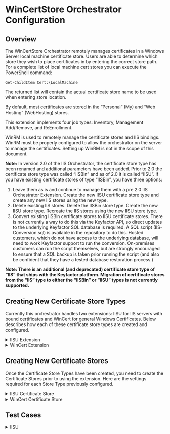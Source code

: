 # WinCertStore Orchestrator Configuration
## Overview

The WinCertStore Orchestrator remotely manages certificates in a Windows Server local machine certificate store.  Users are able to determine which store they wish to place certificates in by entering the correct store path.  For a complete list of local machine cert stores you can execute the PowerShell command:

	Get-ChildItem Cert:\LocalMachine

The returned list will contain the actual certificate store name to be used when entering store location.

By default, most certificates are stored in the “Personal” (My) and “Web Hosting” (WebHosting) stores.

This extension implements four job types:  Inventory, Management Add/Remove, and ReEnrollment.

WinRM is used to remotely manage the certificate stores and IIS bindings.  WinRM must be properly configured to allow the orchestrator on the server to manage the certificates.  Setting up WinRM is not in the scope of this document.

**Note:**
In version 2.0 of the IIS Orchestrator, the certificate store type has been renamed and additional parameters have been added. Prior to 2.0 the certificate store type was called “IISBin” and as of 2.0 it is called “IISU”. If you have existing certificate stores of type “IISBin”, you have three options:
1. Leave them as is and continue to manage them with a pre 2.0 IIS Orchestrator Extension. Create the new IISU certificate store type and create any new IIS stores using the new type.
1. Delete existing IIS stores. Delete the IISBin store type. Create the new IISU store type. Recreate the IIS stores using the new IISU store type.
1. Convert existing IISBin certificate stores to IISU certificate stores. There is not currently a way to do this via the Keyfactor API, so direct updates to the underlying Keyfactor SQL database is required. A SQL script (IIS-Conversion.sql) is available in the repository to do this. Hosted customers, which do not have access to the underlying database, will need to work Keyfactor support to run the conversion. On-premises customers can run the script themselves, but are strongly encouraged to ensure that a SQL backup is taken prior running the script (and also be confident that they have a tested database restoration process.)

**Note: There is an additional (and deprecated) certificate store type of “IIS” that ships with the Keyfactor platform. Migration of certificate stores from the “IIS” type to either the “IISBin” or “IISU” types is not currently supported.**

## Creating New Certificate Store Types
Currently this orchestrator handles two extensions: IISU for IIS servers with bound certificates and WinCert for general Windows Certificates.
Below describes how each of these certificate store types are created and configured.
<details>
	<summary>IISU Extension</summary>

**In Keyfactor Command create a new Certificate Store Type as specified below:**

**Basic Settings:**

CONFIG ELEMENT | VALUE | DESCRIPTION
--|--|--
Name | IISU | Display name for the store type (may be customized)
Short Name| IISU | Short display name for the store type
Custom Capability | IISU | Store type name orchestrator will register with. Check the box to allow entry of value
Supported Job Types | Inventory, Add, Remove, Reenrollment | Job types the extension supports
Needs Server | Checked | Determines if a target server name is required when creating store
Blueprint Allowed | Unchecked | Determines if store type may be included in an Orchestrator blueprint
Uses PowerShell | Unchecked | Determines if underlying implementation is PowerShell
Requires Store Password	| Unchecked | Determines if a store password is required when configuring an individual store.
Supports Entry Password	| Unchecked | Determines if an individual entry within a store can have a password.

![](images/IISUCertStoreBasic.png)

**Advanced Settings:**

CONFIG ELEMENT | VALUE | DESCRIPTION
--|--|--
Store Path Type	| Multiple Choice | Determines what restrictions are applied to the store path field when configuring a new store.
Store Path Value | My,WebHosting | Comma separated list of options configure multiple choice. This, combined with the hostname, will determine the location used for the certificate store management and inventory.
Supports Custom Alias | Forbidden | Determines if an individual entry within a store can have a custom Alias.
Private Keys | Required | This determines if Keyfactor can send the private key associated with a certificate to the store. Required because IIS certificates without private keys would be useless.
PFX Password Style | Default or Custom | "Default" - PFX password is randomly generated, "Custom" - PFX password may be specified when the enrollment job is created (Requires the *Allow Custom Password* application setting to be enabled.)

![](images/screen1-a.gif)

**Custom Fields:**

Custom fields operate at the certificate store level and are used to control how the orchestrator connects to the remote
target server containing the certificate store to be managed

Parameter Name|Display Name|Parameter Type|Default Value / Options|Required|Description
---|---|---|---|---|---
ServerUsername|Server Username|Secret||No|The username to log into the target server (This field is automatically created)
ServerPassword|Server Password|Secret||No|The password that matches the username to log into the target server (This field is automatically created)
ServerUseSsl|Use SSL|Bool|True|Yes|Determine whether the server uses SSL or not (This field is automatically created)
WinRm Protocol|WinRm Protocol|Multiple Choice| https,http |Yes|Protocol that target server WinRM listener is using
WinRm Port|WinRm Port|String|5986|Yes| Port that target server WinRM listener is using. Typically 5985 for HTTP and 5986 for HTTPS
spnwithport|SPN With Port?|Boolean|false|No|Internally set the -IncludePortInSPN option when creating the remote PowerShell connection. Needed for some Kerberos configurations.

![](images/IISUCustomFields.png)

**Entry Parameters:**

Entry parameters are inventoried and maintained for each entry within a certificate store.
They are typically used to support binding of a certificate to a resource.

Parameter Name|Parameter Type|Default Value|Depends On|Required When|Description
---|---|---|---|---|---
SiteName |String|Default Web Site||Adding, Removing, Reenrolling|IIS web site to bind certificate to
IPAddress|String|*||Adding, Removing, Reenrolling|IP address to bind certificate to (use '*' for all IP addresses)
Port|String|443||Adding, Removing, Reenrolling|IP port for bind certificate to
HostName |String||||Host name (host header) to bind certificate to, leave blank for all host names
SniFlag  |Multiple Choice|0 - No SNI,<br>1 - SNI Enabled,<br>2 - Non SNI Binding,<br>3 - SNI Binding|||Type of SNI for binding<br>(Mutlple choice configuration should be entered as "0 - No SNI,1 - SNI Enabled,2 - Non SNI Binding,3 - SNI Binding")
Protocol  |Multiple Choice|https||Adding, Removing, Reenrolling|Protocol to bind to (always "https"). 
ProviderName |String||||Name of the Windows cryptographic provider to use during reenrollment jobs when generating and storing the private keys. If not specified, defaults to 'Microsoft Strong Cryptographic Provider'. This value would typically be specified when leveraging a Hardware Security Module (HSM). The specified cryptographic provider must be available on the target server being managed. The list of installed cryptographic providers can be obtained by running 'certutil -csplist' on the target Server.
SAN	|String|||Reenrolling|Specifies Subject Alternative Name (SAN) to be used when performing reenrollment jobs. Certificate templates generally require a SAN that matches the subject of the certificate (per RFC 2818). Format is a list of <san_type>=<san_value> entries separated by ampersands. Examples: 'dns=www.mysite.com' for a single SAN or 'dns=www.mysite.com&dns=www.mysite2.com' for multiple SANs. Can be made optional if RFC 2818 is disabled on the CA.

![](images/IISUEntryParams.png)

Click Save to save the Certificate Store Type.

</details>

<details>
	<summary>WinCert Extension</summary>

**1. In Keyfactor Command create a new Certificate Store Type using the settings below**

**Basic Settings:**

CONFIG ELEMENT | VALUE | DESCRIPTION
--|--|--
Name | WinCert | Display name for the store type (may be customized)
Short Name| WinCert | Short display name for the store type
Custom Capability | WinCert | Store type name orchestrator will register with. Check the box to allow entry of value
Supported Job Types | Inventory, Add, Remove, Reenrollment | Job types the extension supports
Needs Server | Checked | Determines if a target server name is required when creating store
Blueprint Allowed | Unchecked | Determines if store type may be included in an Orchestrator blueprint
Uses PowerShell | Unchecked | Determines if underlying implementation is PowerShell
Requires Store Password	| Unchecked | Determines if a store password is required when configuring an individual store.
Supports Entry Password	| Unchecked | Determines if an individual entry within a store can have a password.

![](images/WinCertBasic.png)

**Advanced Settings:**

CONFIG ELEMENT | VALUE | DESCRIPTION
--|--|--
Store Path Type	| Freeform | Allows users to type in a valid certificate store.
Supports Custom Alias | Forbidden | Determines if an individual entry within a store can have a custom Alias.
Private Keys | Required | This determines if Keyfactor can send the private key associated with a certificate to the store. Required because IIS certificates without private keys would be useless.
PFX Password Style | Default or Custom | "Default" - PFX password is randomly generated, "Custom" - PFX password may be specified when the enrollment job is created (Requires the *Allow Custom Password* application setting to be enabled.)

![](images/WinCertAdvanced.png)

**Custom Fields:**

Custom fields operate at the certificate store level and are used to control how the orchestrator connects to the remote target server containing the certificate store to be managed

Parameter Name|Display Name|Parameter Type|Default Value / Options|Required|Description
---|---|---|---|---|---
ServerUsername|Server Username|Secret||No|The username to log into the target server (This field is automatically created)
ServerPassword|Server Password|Secret||No|The password that matches the username to log into the target server (This field is automatically created)
ServerUseSsl|Use SSL|Bool|True|Yes|Determine whether the server uses SSL or not (This field is automatically created)
WinRm Protocol|WinRm Protocol|Multiple Choice| https,http |Yes|Protocol that target server WinRM listener is using
WinRm Port|WinRm Port|String|5986|Yes| Port that target server WinRM listener is using. Typically 5985 for HTTP and 5986 for HTTPS
spnwithport|SPN With Port?|Boolean|false|No|Internally set the -IncludePortInSPN option when creating the remote PowerShell connection. Needed for some Kerberos configurations.

![](images/WinCertCustom.png)

**Entry Parameters:**

Entry parameters are inventoried and maintained for each entry within a certificate store.
They are typically used to support binding of a certificate to a resource.
For the WinCert store type they are used to control how reenrollment jobs are performed.

Parameter Name|Parameter Type|Default Value|Depends On|Required When|Description
---|---|---|---|---|---
ProviderName |String||||Name of the Windows cryptographic provider to use during reenrollment jobs when generating and storing the private keys. If not specified, defaults to 'Microsoft Strong Cryptographic Provider'. This value would typically be specified when leveraging a Hardware Security Module (HSM). The specified cryptographic provider must be available on the target server being managed. The list of installed cryptographic providers can be obtained by running 'certutil -csplist' on the target Server.
SAN	|String|||Reenrolling (if the CA follows RFC 2818 specifications)|Specifies Subject Alternative Name (SAN) to be used when performing reenrollment jobs. Certificate templates generally require a SAN that matches the subject of the certificate (per RFC 2818). Format is a list of <san_type>=<san_value> entries separated by ampersands. Examples: 'dns=www.mysite.com' for a single SAN or 'dns=www.mysite.com&dns=www.mysite2.com' for multiple SANs. Can be made optional if RFC 2818 is disabled on the CA.

![](images/WinCertEntryParams.png)

Click Save to save the Certificate Store Type.

</details>


## Creating New Certificate Stores
Once the Certificate Store Types have been created, you need to create the Certificate Stores prior to using the extension.
Here are the settings required for each Store Type previously configured.

<details>
<summary>IISU Certificate Store</summary>

In Keyfactor Command, navigate to Certificate Stores from the Locations Menu.  Click the Add button to create a new Certificate Store using the settings defined below.

#### STORE CONFIGURATION 
CONFIG ELEMENT	|DESCRIPTION
----------------|---------------
Category | Select the IISU or the customized certificate store type name from above.
Container | Optional container to associate certificate store with.
Client Machine | Hostname of the IIS server containing the certificate store to be managed.
Store Path | Windows certificate store to manage. Choose "My" for the Personal Store or "WebHosting" for the Web Hosting Store. 
Orchestrator | This is the orchestrator server registered with the appropriate capabilities to manage this certificate store type. 
SPN with Port | Typically False. Needed in some Kerberos configurations.
WinRm Protocol | Protocol to use when establishing the WinRM session. (Listener on Client Machine must be configured for selected protocol.)
WinRm Port | Port WinRM listener is configured for (HTTPS default is 5986)
Server Username | Username to use when establishing the WinRM session to the Client Machine. Account needs to be an administrator or have been granted rights to manage IIS configuration and manipulate the local machine certificate store. 
Server Password | Password to use when establishing the WinRM session to the Client Machine
Use SSL | Ignored for this certificate store type. Transport encryption is determined by the WinRM Protocol Setting
Inventory Schedule | The interval that the system will use to report on what certificates are currently in the store. 

![](images/IISUAddCertStore.png)

Click Save to save the settings for this Certificate Store
</details>

<details>
<summary>WinCert Certificate Store</summary>

In Keyfactor Command, navigate to Certificate Stores from the Locations Menu.  Click the Add button to create a new Certificate Store using the settings defined below.


#### STORE CONFIGURATION 
CONFIG ELEMENT	|DESCRIPTION
----------------|---------------
Category | Select the WinCert or the customized certificate store type name from above.
Container | Optional container to associate certificate store with.
Client Machine | Hostname of the server containing the certificate store to be managed.
Store Path | Windows certificate store to manage. Store must exist in the Local Machine store on the target server. 
Orchestrator | This is the orchestrator server registered with the appropriate capabilities to manage this certificate store type. 
SPN with Port | Typically False. Needed in some Kerberos configurations.
WinRm Protocol | Protocol to use when establishing the WinRM session. (Listener on Client Machine must be configured for selected protocol.)
WinRm Port | Port WinRM listener is configured for (HTTPS default is 5986)
Server Username | Username to use when establishing the WinRM session to the Client Machine. Account needs to be an admin or have been granted rights to manipulate the local machine certificate store.
Server Password | Password to use when establishing the WinRM session to the Client Machine
Use SSL | Ignored for this certificate store type. Transport encryption is determined by the WinRM Protocol Setting
Inventory Schedule | The interval that the system will use to report on what certificates are currently in the store. 

![](images/WinCertStore.png)

</details>


## Test Cases
<details>
<summary>IISU</summary>

Case Number|Case Name|Enrollment Params|Expected Results|Passed|Screenshot
----|------------------------|------------------------------------|--------------|----------------|-------------------------
1	|New Cert Enrollment To New Binding With KFSecret Creds|**Site Name:** FirstSite<br/>**Port:** 443<br/>**IP Address:**`*`<br/>**Host Name:** www.firstsite.com<br/>**Sni Flag:** 0 - No SNI<br/>**Protocol:** https|New Binding Created with Enrollment Params specified creds pulled from KFSecret|True|![](images/TestCase1Results.gif)
2   |New Cert Enrollment To Existing Binding|**Site Name:** FirstSite<br/>**Port:** 443<br/>**IP Address:**`*`<br/>**Host Name:** www.firstsite.com<br/>**Sni Flag:** 0 - No SNI<br/>**Protocol:** https|Existing Binding From Case 1 Updated with New Cert|True|![](images/TestCase2Results.gif)
3   |New Cert Enrollment To Existing Binding Enable SNI |**Site Name:** FirstSite<br/>**Port:** 443<br/>**IP Address:**`*`<br/>**Host Name:** www.firstsite.com<br/>**Sni Flag:** 1 - SNI Enabled<br/>**Protocol:** https|Will Update Site In Case 2 to Have Sni Enabled|True|![](images/TestCase3Results.gif)
4   |New Cert Enrollment New IP Address|**Site Name:** FirstSite<br/>**Port:** 443<br/>**IP Address:**`192.168.58.162`<br/>**Host Name:** www.firstsite.com<br/>**Sni Flag:** 1 - SNI Enabled<br/>**Protocol:** https|New Binding Created With New IP and New SNI on Same Port|True|![](images/TestCase4Results.gif)
5   |New Cert Enrollment New Host Name|**Site Name:** FirstSite<br/>**Port:** 443<br/>**IP Address:**`192.168.58.162`<br/>**Host Name:** www.newhostname.com<br/>**Sni Flag:** 1 - SNI Enabled<br/>**Protocol:** https|New Binding Created With different host on Same Port and IP Address|True|![](images/TestCase5Results.gif)
6   |New Cert Enrollment Same Site New Port |**Site Name:** FirstSite<br/>**Port:** 4443<br/>**IP Address:**`192.168.58.162`<br/>**Host Name:** www.newhostname.com<br/>**Sni Flag:** 1 - SNI Enabled<br/>**Protocol:** https|New Binding on different port will be created with new cert enrolled|True|![](images/TestCase6Results.gif)
7   |Remove Cert and Binding From Test Case 6|**Site Name:** FirstSite<br/>**Port:** 4443<br/>**IP Address:**`192.168.58.162`<br/>**Host Name:** www.newhostname.com<br/>**Sni Flag:** 1 - SNI Enabled<br/>**Protocol:** https|Cert and Binding From Test Case 6 Removed|True|![](images/TestCase7Results.gif)
8   |Renew Same Cert on 2 Different Sites|`SITE 1`<br/>**Site Name:** FirstSite<br/>**Port:** 443<br/>**IP Address:**`*`<br/>**Host Name:** www.firstsite.com<br/>**Sni Flag:** 1 - SNI Enabled<br/>**Protocol:** https<br/>`SITE 2`<br/>**First Site**<br/>**Site Name:** SecondSite<br/>**Port:** 443<br/>**IP Address:**`*`<br/>**Host Name:** cstiis04.cstpki.int<br/>**Sni Flag:** 1 - SNI Enabled<br/>**Protocol:** https|Cert will be renewed on both sites because it has the same thrumbprint|True|![](images/TestCase8Site1.gif)![](images/TestCase8Site2.gif)
9   |Renew Same Cert on Same Site Same Binding Settings Different Hostname|`BINDING 1`<br/>**Site Name:** FirstSite<br/>**Port:** 443<br/>**IP Address:**`*`<br/>**Host Name:** www.firstsitebinding1.com<br/>**Sni Flag:** 1 - SNI Enabled<br/>**Protocol:** https<br/>`BINDING 2`<br/>**Site Name:** FirstSite<br/>**Port:** 443<br/>**IP Address:**`*`<br/>**Host Name:** www.firstsitebinding2.com<br/>**Sni Flag:** 1 - SNI Enabled<br/>**Protocol:** https|Cert will be renewed on both bindings because it has the same thrumbprint|True|![](images/TestCase9Binding1.gif)![](images/TestCase9Binding2.gif)
10  |Renew Single Cert on Same Site Same Binding Settings Different Hostname Different Certs|`BINDING 1`<br/>**Site Name:** FirstSite<br/>**Port:** 443<br/>**IP Address:**`*`<br/>**Host Name:** www.firstsitebinding1.com<br/>**Sni Flag:** 1 - SNI Enabled<br/>**Protocol:** https<br/>`BINDING 2`<br/>**Site Name:** FirstSite<br/>**Port:** 443<br/>**IP Address:**`*`<br/>**Host Name:** www.firstsitebinding2.com<br/>**Sni Flag:** 1 - SNI Enabled<br/>**Protocol:** https|Cert will be renewed on only one binding because the other binding does not match thrumbprint|True|![](images/TestCase10Binding1.gif)![](images/TestCase10Binding2.gif)
11  |Renew Same Cert on Same Site Same Binding Settings Different IPs|`BINDING 1`<br/>**Site Name:** FirstSite<br/>**Port:** 443<br/>**IP Address:**`192.168.58.162`<br/>**Host Name:** www.firstsitebinding1.com<br/>**Sni Flag:** 1 - SNI Enabled<br/>**Protocol:** https<br/>`BINDING 2`<br/>**Site Name:** FirstSite<br/>**Port:** 443<br/>**IP Address:**`192.168.58.160`<br/>**Host Name:** www.firstsitebinding1.com<br/>**Sni Flag:** 1 - SNI Enabled<br/>**Protocol:** https|Cert will be renewed on both bindings because it has the same thrumbprint|True|![](images/TestCase11Binding1.gif)![](images/TestCase11Binding2.gif)
12  |Renew Same Cert on Same Site Same Binding Settings Different Ports|`BINDING 1`<br/>**Site Name:** FirstSite<br/>**Port:** 443<br/>**IP Address:**`192.168.58.162`<br/>**Host Name:** www.firstsitebinding1.com<br/>**Sni Flag:** 1 - SNI Enabled<br/>**Protocol:** https<br/>`BINDING 2`<br/>**Site Name:** FirstSite<br/>**Port:** 543<br/>**IP Address:**`192.168.58.162`<br/>**Host Name:** www.firstsitebinding1.com<br/>**Sni Flag:** 1 - SNI Enabled<br/>**Protocol:** https|Cert will be renewed on both bindings because it has the same thrumbprint|True|![](images/TestCase12Binding1.gif)![](images/TestCase12Binding2.gif)
13	|ReEnrollment to Fortanix HSM|**Subject Name:** cn=www.mysite.com<br/>**Port:** 433<br/>**IP Address:**`*`<br/>**Host Name:** mysite.command.local<br/>**Site Name:**Default Web Site<br/>**Sni Flag:** 0 - No SNI<br/>**Protocol:** https<br/>**Provider Name:** Fortanix KMS CNG Provider<br/>**SAN:** dns=www.mysite.com&dns=mynewsite.com|Cert will be generated with keys stored in Fortanix HSM and the cert will be bound to the supplied site.|true|![](images/ReEnrollment1a.png)![](images/ReEnrollment1b.png)
14	|New Cert Enrollment To New Binding With Pam Creds|**Site Name:** FirstSite<br/>**Port:** 443<br/>**IP Address:**`*`<br/>**Host Name:** www.firstsite.com<br/>**Sni Flag:** 0 - No SNI<br/>**Protocol:** https|New Binding Created with Enrollment Params specified creds pulled from Pam Provider|True|![](images/TestCase1Results.gif)
15	|New Cert Enrollment Default Site No HostName|**Site Name:** Default Web Site<br/>**Port:** 443<br/>**IP Address:**`*`<br/>**Host Name:**<br/>**Sni Flag:** 0 - No SNI<br/>**Protocol:** https|New Binding Installed with no HostName|True|![](images/TestCase15Results.gif)
	
</details>
